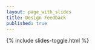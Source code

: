 ```yaml
---
layout: page_with_slides
title: Design Feedback
published: true
---
```


{% include slides-toggle.html %}
